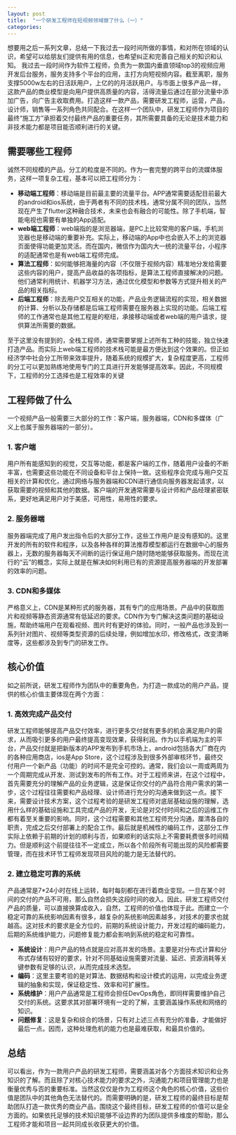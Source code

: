 ```yaml
---
layout: post
title:  "一个研发工程师在短视频领域做了什么（一）"
categories: 
---
```

想要用之后一系列文章，总结一下我过去一段时间所做的事情，和对所在领域的认识，希望可以给朋友们提供有用的信息，也希望纠正和完善自己相关的知识和认知。
我过去一段时间作为软件工程师，负责为一款国内垂直领域top3的视频应用开发后台服务，服务支持多个平台的应用，主打方向短视频内容。截至离职，服务支撑5000w左右的日活跃用户，上亿的的月活跃用户。与市面上很多产品一样，这款产品的商业模型是向用户提供高质量的内容，活得流量后通过在部分流量中添加广告，向广告主收取费用。打造这样一款产品，需要研发工程师，运营，产品，设计师，销售等一系列角色共同配合。在这样一个团队中，研发工程师作为项目的最终“施工方”承担着交付最终产品的重要任务，其所需要具备的无论是技术能力和非技术能力都是项目能否顺利进行的关键。

## 需要哪些工程师
诚然不同规模的产品，分工的粒度是不同的。作为一套完整的跨平台的流媒体服务，这样一项复杂工程，基本可以把工程师分为：
* **移动端工程师**：移动端是目前最主要的流量平台。APP通常需要适配目前最大的android和ios系统，由于两者有不同的技术栈，通常分属不同的团队，当然现在产生了flutter这种融合技术，未来也会有融合的可能性。除了手机端，智能电视也需要有单独的App适配。
* **web端工程师**：web端指的是浏览器端，是PC上比较常用的客户端，手机浏览器也是移动端的重要补充。实际上，移动端的App中也会嵌入不上的浏览器页面使得功能更加灵活。而在国内，微信作为国内大一统的流量平台，小程序的适配通常也是有web端工程师完成。
* **算法工程师**：如何能够把海量的内容（不仅限于视频内容）精准地分发给需要这些内容的用户，提高产品收益的各项指标，是算法工程师直接解决的问题。他们通常利用统计、机器学习方法，通过优化模型和参数等方式提升相关的产品的相关指标。
* **后端工程师**：除去用户交互相关的功能，产品业务逻辑流程的实现，相关数据的计算、分析以及存储都是后端工程师需要在服务器上实现的功能。后端工程师的工作通常也是其他工程是的枢纽，承接移动端或者web端的用户请求，提供算法所需要的数据。

至于这里没有提到的，全栈工程师，通常需要掌握上述所有工种的技能，独立快速打造产品。而实际上web端工程师的技术栈可能是最方便达到这个效果的。但正如经济学中社会分工所带来效率提升，随着系统的规模扩大，复杂程度更高，工程师的分工可以更加熟练地使用专门的工具进行开发能够提高效率。因此，不同规模下，工程师的分工选择也是工程效率的关键

## 工程师做了什么
一个视频产品一般需要三大部分的工作：客户端，服务器端，CDN和多媒体（广义上也属于服务器端的一部分）。
### 1. 客户端
用户所有能感知到的视觉，交互等功能，都是客户端的工作，随着用户设备的不断丰富，也需要这些功能在不同设备和平台上保持一致。这些程序会完成与用户交互相关的计算和优化，通过网络与服务器端和CDN进行通信向服务器发起请求，以获取需要的视频和其他的数据。客户端的开发通常需要与设计师和产品经理紧密联系，更好地满足用户对于美感，可用性，易用性的要求。
### 2. 服务器端
服务器端完成了用户发出指令后的大部分工作，这些工作用户是没有感知的。这里开发的所有的软件和程序，以及各种各样的算法推荐模型都运行在数据中心的服务器上，无数的服务器每天不间断的运行保证用户随时随地能够获取服务。而现在流行的“云”的概念，实际上就是在解决如何利用已有的资源提高服务器端的开发部署的效率的问题。
### 3. CDN和多媒体
严格意义上，CDN是某种形式的服务器，其有专门的应用场景。产品中的获取图片和视频等静态资源通常有低延迟的要求。CDN作为专门解决这类问题的基础设施，帮助终端用户在观看视频、图片时有更好的体验。同时，一般产品也涉及到一系列针对图片、视频等类型资源的后续处理，例如增加水印，修改格式，改变清晰度等，这些都涉及到专门的研发工作。

## 核心价值
如之前所说，研发工程师作为团队中的重要角色，为打造一款成功的用户产品，提供的核心价值主要体现在两个方面：
### 1. 高效完成产品交付
研发工程师能够提高产品交付效率，进行更多交付就有更多的机会满足用户的需求，从而吸引更多的用户最终提高变现效果，获得利润。作为以手机端为主的平台，产品交付就是把新版本的APP发布到手机市场上，android包括各大厂商在内的各种应用商店，ios是App Store，这个过程涉及到很多外部审核环节，最终交付用户一个新产品（功能）的时间不是完全可控的。通常，我们会以一周或两周为一个周期完成从开发、测试到发布的所有工作。对于工程师来讲，在这个过程中，首先需要充分的理解产品的业务逻辑，这是保证你交付的产品符合用户需求的第一步，这个过程往往需要和产品经理、设计师进行充分的沟通来做到这一点。接下来，需要设计技术方案，这个过程考验的是研发工程师对底层基础设施的理解，选用什么样的基础设施和工具完成产品的开发，无论是对交付时间和之后的运维工作都有着至关重要的影响。同时，这个过程需要和其他工程师充分沟通，厘清各自的职责，完成之后交付部署上的配合工作。最后就是机械性的编码工作，这部分工作实际上依赖于前期的计划的顺利与否，如果顺利的话实际上不需要耗费很多时间精力。但是顺利这个前提往往不一定成立，所以各个阶段所有可能出现的风险都需要管理，而在技术环节工程师发现项目风险的能力是无法替代的。

### 2. 建立稳定可靠的系统
产品通常是7*24小时在线上运转，每时每刻都在进行着商业变现。一旦在某个时间的交付的产品不可用，那么自然会损失这段时间的收入。因此，研发工程师交付产品的质量，可以直接换算成收入，自然，工程师的价值也体现于此。而建立一个稳定可靠的系统影响因素有很多，越复杂的系统影响因素越多，对技术的要求也就越高。这对技术的要求是全方位的，前期的系统设计能力，开发过程的编码能力，后期的系统维护能力，问题修复能力都会影响到系统的稳定和可靠性。
* **系统设计**：用户产品的特点就是应对高并发的场景。主要是对分布式计算和分布式存储有较好的要求，针对不同基础设施需要对流量、延迟、资源消耗等关键参数有足够的认识，从而完成技术选型。
* **编码**：这里主要考验的是对算法、数据结构和设计模式的运用，以完成业务逻辑的抽象和实现，保证稳定性、效率和可扩展性。
* **系统维护**：用户产品通常是工程师会担任DevOps角色，即同样需要维护自己交付的系统。这要求其对部署环境有一定的了解，主要涵盖操作系统和网络的知识。
* **问题修复**：这是复杂和综合的场景，只有对上述三点有充分的准备，才能做好最后一点。因而，这种处理危机的能力也是最难获取，和最具价值的。

## 总结
可以看出，作为一款用户产品的研发工程师，需要涵盖对各个方面技术知识和业务知识的了解。而且除了对核心技术能力的要求之外，沟通能力和项目管理能力也是衡量优秀与否的重要标准。当然这仅仅是作为工程师这个角色的核心价值，这些价值是团队中的其他角色无法替代的。而需要明确的是，研发工程师的最终目标是帮助团队打造一款优秀的商业产品，围绕这个最终目标，研发工程师的价值可以是全方面的。如果依托足够的技术知识能够不设边界的为团队提供多维度的帮助，那么工程师才能和项目一起共同成长收获更大的价值。


